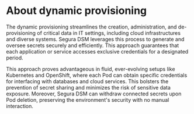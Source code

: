 # About dynamic provisioning

The dynamic provisioning streamlines the creation, administration, and de-provisioning of critical data in IT settings, including cloud infrastructures and diverse systems. Segura DSM leverages this process to generate and oversee secrets securely and efficiently. This approach guarantees that each application or service accesses exclusive credentials for a designated period.

This approach proves advantageous in fluid, ever-evolving setups like Kubernetes and OpenShift, where each Pod can obtain specific credentials for interfacing with databases and cloud services. This bolsters the prevention of secret sharing and minimizes the risk of sensitive data exposure. Moreover, Segura DSM can withdraw connected secrets upon Pod deletion, preserving the environment's security with no manual interaction.